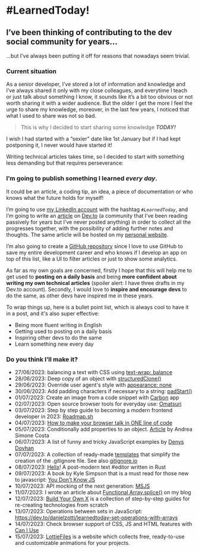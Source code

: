 # #LearnedToday!

## I’ve been thinking of contributing to the dev social community for years...

...but I’ve always been putting it off for reasons that nowadays seem trivial.

### Current situation

As a senior developer, I’ve stored a lot of information and knowledge and I’ve always shared it only with my close
colleagues, and everytime I teach or just talk about something I know, it sounds like it’s a bit too obvious or not worth sharing it with a wider audience.
But the older I get the more I feel the urge to share my knowledge, moreover, in the last few years, I noticed that what I used to share was not so bad.

> This is why I decided to start sharing some knowledge ***TODAY!***

I wish I had started with a “sexier” date like 1st January but if I had kept postponing it, I never would have started
it!

Writing technical articles takes time, so I decided to start with something less demanding but that requires perseverance:

### I’m going to publish something I learned _every day_.

It could be an article, a coding tip, an idea, a piece of documentation or who knows what the future holds for myself!

I’m going to use [my LinkedIn account](https://www.linkedin.com/in/danielzotti) with the hashtag *`#LearnedToday`*, and I’m going to write an [article](https://dev.to/danielzotti/learnedtoday-4b1k) on [Dev.to](https://dev.to/danielzotti) (a community that I’ve been reading passively for years but I’ve never posted anything) in order to collect all the progresses together, with the possibility of adding further notes and thoughts. 
The same article will be hosted on my [personal website](https://danielzotti.it/blog/learned-today).

I’m also going to create a [GitHub repository](https://github.com/danielzotti/LearnedToday) since I love to use GitHub to save my entire development career and who knows if I develop an app on top of this list, like a UI to filter articles or just to show some analytics.

As far as my own goals are concerned, firstly I hope that this will help me to get used to **posting on a daily basis**
and being **more confident about writing my own technical articles** (spoiler alert: I have three drafts in my Dev.to
account).
Secondly, I would love to **inspire and encourage devs** to do the same, as other devs have inspired me in these years.

To wrap things up, here is a bullet point list, which is always cool to have it in a post, and it's also super
effective:

- Being more fluent writing in English
- Getting used to posting on a daily basis
- Inspiring other devs to do the same
- Learn something new every day

### Do you think I’ll make it?

- 27/06/2023: balancing a text with CSS using [text-wrap: balance](https://developer.chrome.com/blog/css-text-wrap-balance/)
- 28/06/2023: Deep copy of an object with [structuredClone()](https://developer.mozilla.org/en-US/docs/Web/API/structuredClone)
- 29/06/2023: Override user agent's style with [appearance: none](https://developer.mozilla.org/en-US/docs/Web/CSS/appearance)
- 30/06/2023: Add padding characters if necessary to a string: [padStart()](https://developer.mozilla.org/en-US/docs/Web/JavaScript/Reference/Global_Objects/String/padStart)
- 01/07/2023: Create an image from a code snippet with [Carbon](https://carbon.now.sh) app
- 02/07/2023: Open source browser tools for everyday use: [Omatsuri](https://omatsuri.app)
- 03/07/2023: Step by step guide to becoming a modern frontend developer in 2023: [Roadmap.sh](https://roadmap.sh/frontend)
- 04/07/2023: [How to make your browser talk in ONE line of code](https://www.danielzotti.it/blog/how-to-make-your-browser-talk)
- 05/07/2023: Conditionally add properties to an object. [Article](https://andreasimonecosta.dev/posts/the-shortest-way-to-conditionally-insert-properties-into-an-object-literal) by Andrea Simone Costa
- 06/07/2023: A list of funny and tricky JavaScript examples by [Denys Dovhan](https://github.com/denysdovhan/wtfjs)
- 07/07/2023: A collection of ready-made [templates](https://github.com/github/gitignore) that simplify the creation of the .gitignore file. See also [gitignore.io](https://gitignore.io)
- 08/07/2023: [Helix](https://helix-editor.com)! A post-modern text #editor written in Rust
- 09/07/2023: A book by Kyle Simpson that is a must read for those new to javascript: [You Don't Know JS](https://github.com/getify/You-Dont-Know-JS)
- 10/07/2023: API mocking of the next generation: [MSJS](https://mswjs.io)
- 11/07/2023: I wrote an article about [Functional Array.splice()](https://www.danielzotti.it/blog/functional-array-splice) on my blog
- 12/07/2023: [Build Your Own X](https://github.com/codecrafters-io/build-your-own-x) is a collection of step-by-step guides for re-creating technologies from scratch
- 13/07/2023: Operations between sets in JavaScript: https://dev.to/danielzotti/learnedtoday-set-operations-with-arrays
- 14/07/2023: Check browser support of CSS, JS and HTML features with [Can I Use](https://caniuse.com)
- 15/07/2023: [LottieFiles](https://lottiefiles.com) is a website which collects free, ready-to-use and customizable animations for your projects.

